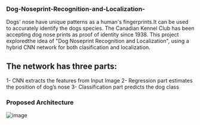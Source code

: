 ### Dog-Noseprint-Recognition-and-Localization-
Dogs' nose have unique patterns as a human's fingerprints.It  can be used to accurately identify the dogs species. 
The Canadian Kennel Club has been accepting dog nose prints as proof of identity since 1938.
This project exploredthe idea of "Dog Noseprint Recognition and Localization", using a hybrid CNN network for both clasification and localization.
## The network has three parts:
1- CNN extracts the features from Input Image
2- Regression part estimates the position of dog’s nose
3- Classification part predicts the dog class
### Proposed Architecture 
![image](https://user-images.githubusercontent.com/56618776/111267986-0ac3df00-8670-11eb-9803-e02405eb3c69.png)


